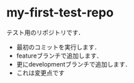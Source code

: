 # my-first-test-repo

テスト用のリポジトリです．

- 最初のコミットを実行します．
- featureブランチで追加します．
- 更にdevelopmentブランチで追加します．
- これは変更点です


